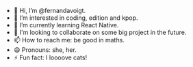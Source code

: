 - 👋 Hi, I’m @fernandavoigt.
- 👀 I’m interested in coding, edition and kpop.
- 🌱 I’m currently learning React Native.
- 💞️ I'm looking to collaborate on some big project in the future.
- 📫 How to reach me: be good in maths.
- 😄 Pronouns: she, her.
- ⚡ Fun fact: I loooove cats!

<!---
fernandavoigt/fernandavoigt is a ✨ special ✨ repository because its `README.md` (this file) appears on your GitHub profile.
You can click the Preview link to take a look at your changes.
--->
